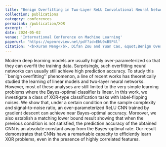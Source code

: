 ```yaml
---
title: "Benign Overfitting in Two-Layer ReLU Convolutional Neural Networks for XOR Data."
collection: publications
category: conferences
permalink: /publication/XOR
excerpt: ' '
date: 2024-05-02
venue: 'International Conference on Machine Learning'
paperurl: 'https://openreview.net/pdf?id=EhU0xBSP4l'
citation: '<b>Xuran Meng</b>, Difan Zou and Yuan Cao, &quot;Benign Overfitting in Two-Layer ReLU Convolutional Neural Networks for XOR Data.&quot; <i>ICML</i>, 2024.'
---
```

Modern deep learning models are usually highly over-parameterized so that they can overfit the training data. Surprisingly, such overfitting neural networks can usually still achieve high prediction accuracy. To study this ``benign overfitting'' phenomenon, a line of recent works has theoretically studied the learning of linear models and two-layer neural networks. However, most of these analyses are still limited to the very simple learning problems where the Bayes-optimal classifier is linear. In this work, we investigate a class of XOR-type classification tasks with label-flipping noises. We show that, under a certain condition on the sample complexity and signal-to-noise ratio, an over-parameterized ReLU CNN trained by gradient descent can achieve near Bayes-optimal accuracy. Moreover, we also establish a matching lower bound result showing that when the previous condition is not satisfied, the prediction accuracy of the obtained CNN is an absolute constant away from the Bayes-optimal rate. Our result demonstrates that CNNs have a remarkable capacity to efficiently learn XOR problems, even in the presence of highly correlated features. 
